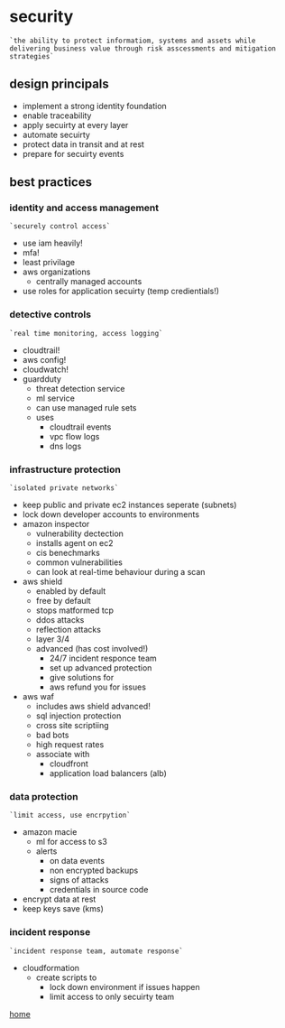 # security

    `the ability to protect informatiom, systems and assets while delivering business value through risk asscessments and mitigation strategies`

## design principals

- implement a strong identity foundation
- enable traceability
- apply secuirty at every layer
- automate secuirty
- protect data in transit and at rest
- prepare for secuirty events

## best practices

### identity and access management

    `securely control access`

- use iam heavily!
- mfa!
- least privilage
- aws organizations
  - centrally managed accounts
- use roles for application secuirty (temp credientials!)

### detective controls

    `real time monitoring, access logging`

- cloudtrail! 
- aws config!
- cloudwatch!
- guardduty 
  - threat detection service
  - ml service
  - can use managed rule sets
  - uses
    - cloudtrail events
    - vpc flow logs
    - dns logs

### infrastructure protection

    `isolated private networks`

- keep public and private ec2 instances seperate (subnets)
- lock down developer accounts to environments
- amazon inspector
  - vulnerability dectection
  - installs agent on ec2
  - cis benechmarks
  - common vulnerabilities
  - can look at real-time behaviour during a scan
- aws shield
  - enabled by default
  - free by default
  - stops matformed tcp
  - ddos attacks
  - reflection attacks
  - layer 3/4
  - advanced (has cost involved!)
    - 24/7 incident responce team
    - set up advanced protection
    - give solutions for 
    - aws refund you for issues
- aws waf
  - includes aws shield advanced!
  - sql injection protection
  - cross site scriptiing
  - bad bots
  - high request rates
  - associate with 
    - cloudfront
    - application load balancers (alb)

### data protection

    `limit access, use encrpytion`

- amazon macie
  - ml for access to s3
  - alerts
    - on data events
    - non encrypted backups
    - signs of attacks
    - credentials in source code
- encrypt data at rest
- keep keys save (kms)

### incident response

    `incident response team, automate response`

- cloudformation
  - create scripts to
    - lock down environment if issues happen
    - limit access to only secuirty team

[home](../README.md)